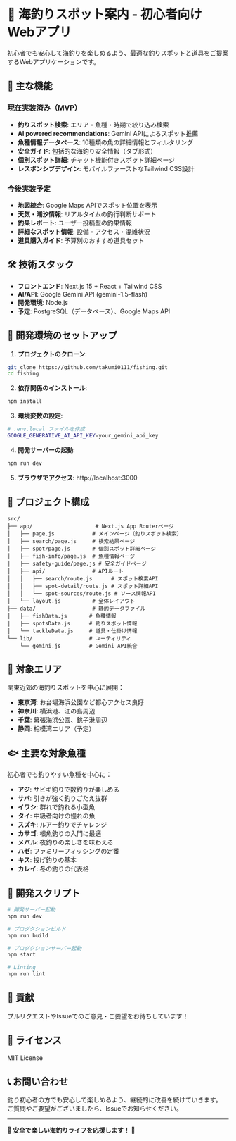 # 🎣 海釣りスポット案内 - 初心者向けWebアプリ

初心者でも安心して海釣りを楽しめるよう、最適な釣りスポットと道具をご提案するWebアプリケーションです。

## 🌟 主な機能

### 現在実装済み（MVP）
- **釣りスポット検索**: エリア・魚種・時期で絞り込み検索
- **AI powered recommendations**: Gemini APIによるスポット推薦
- **魚種情報データベース**: 10種類の魚の詳細情報とフィルタリング
- **安全ガイド**: 包括的な海釣り安全情報（タブ形式）
- **個別スポット詳細**: チャット機能付きスポット詳細ページ
- **レスポンシブデザイン**: モバイルファーストなTailwind CSS設計

### 今後実装予定
- **地図統合**: Google Maps APIでスポット位置を表示
- **天気・潮汐情報**: リアルタイムの釣行判断サポート
- **釣果レポート**: ユーザー投稿型の釣果情報
- **詳細なスポット情報**: 設備・アクセス・混雑状況
- **道具購入ガイド**: 予算別のおすすめ道具セット

## 🛠 技術スタック

- **フロントエンド**: Next.js 15 + React + Tailwind CSS
- **AI/API**: Google Gemini API (gemini-1.5-flash)
- **開発環境**: Node.js
- **予定**: PostgreSQL（データベース）、Google Maps API

## 🚀 開発環境のセットアップ

1. **プロジェクトのクローン**:
```bash
git clone https://github.com/takumi0111/fishing.git
cd fishing
```

2. **依存関係のインストール**:
```bash
npm install
```

3. **環境変数の設定**:
```bash
# .env.local ファイルを作成
GOOGLE_GENERATIVE_AI_API_KEY=your_gemini_api_key
```

4. **開発サーバーの起動**:
```bash
npm run dev
```

5. **ブラウザでアクセス**: http://localhost:3000

## 📁 プロジェクト構成

```
src/
├── app/                    # Next.js App Routerページ
│   ├── page.js            # メインページ（釣りスポット検索）
│   ├── search/page.js     # 検索結果ページ
│   ├── spot/page.js       # 個別スポット詳細ページ
│   ├── fish-info/page.js  # 魚種情報ページ
│   ├── safety-guide/page.js # 安全ガイドページ
│   ├── api/               # APIルート
│   │   ├── search/route.js      # スポット検索API
│   │   ├── spot-detail/route.js # スポット詳細API
│   │   └── spot-sources/route.js # ソース情報API
│   └── layout.js          # 全体レイアウト
├── data/                  # 静的データファイル
│   ├── fishData.js       # 魚種情報
│   ├── spotsData.js      # 釣りスポット情報  
│   └── tackleData.js     # 道具・仕掛け情報
└── lib/                  # ユーティリティ
    └── gemini.js         # Gemini API統合
```

## 🎯 対象エリア

関東近郊の海釣りスポットを中心に展開：
- **東京湾**: お台場海浜公園など都心アクセス良好
- **神奈川**: 横浜港、江の島周辺
- **千葉**: 幕張海浜公園、銚子港周辺  
- **静岡**: 相模湾エリア（予定）

## 🐟 主要な対象魚種

初心者でも釣りやすい魚種を中心に：
- **アジ**: サビキ釣りで数釣りが楽しめる
- **サバ**: 引きが強く釣りごたえ抜群
- **イワシ**: 群れで釣れる小型魚
- **タイ**: 中級者向けの憧れの魚
- **スズキ**: ルアー釣りでチャレンジ
- **カサゴ**: 根魚釣りの入門に最適
- **メバル**: 夜釣りの楽しさを味わえる
- **ハゼ**: ファミリーフィッシングの定番
- **キス**: 投げ釣りの基本
- **カレイ**: 冬の釣りの代表格

## 🔧 開発スクリプト

```bash
# 開発サーバー起動
npm run dev

# プロダクションビルド
npm run build

# プロダクションサーバー起動
npm start

# Linting
npm run lint
```

## 🤝 貢献

プルリクエストやIssueでのご意見・ご要望をお待ちしています！

## 📝 ライセンス

MIT License

## 📞 お問い合わせ

釣り初心者の方でも安心して楽しめるよう、継続的に改善を続けていきます。
ご質問やご要望がございましたら、Issueでお知らせください。

---

**🎣 安全で楽しい海釣りライフを応援します！ 🌊**
